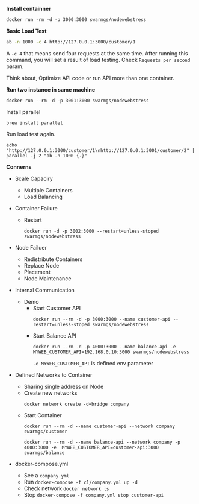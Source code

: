 **Install containner**

```docker
docker run -rm -d -p 3000:3000 swarmgs/nodewebstress
```

**Basic Load Test**
```bash
ab -n 1000 -c 4 http://127.0.0.1:3000/customer/1
```

A `-c 4` that means send four requests at the same time.
After running this command, you will set a result of load testing. Check `Requests per second` param.

Think about, Optimize API code or run API more than one container.

**Run two instance in same machine**

```docker
docker run --rm -d -p 3001:3000 swarmgs/nodewebstress
```

Install parallel
```
brew install parallel
```

Run load test again.
```
echo "http://127.0.0.1:3000/customer/1\nhttp://127.0.0.1:3001/customer/2" | parallel -j 2 "ab -n 1000 {.}"
```

**Connerns**
- Scale Capaciry
    - Multiple Containers
    - Load Balancing
- Container Failure
    - Restart
        ```
        docker run -d -p 3002:3000 --restart=unless-stoped swarmgs/nodewebstress
        ```

- Node Failuer
    - Redistribute Containers
    - Replace Node
    - Placement
    - Node Maintenance
- Internal Communication
    - Demo
        - Start Customer API
            ```
            docker run --rm -d -p 3000:3000 --name customer-api --restart=unless-stoped swarmgs/nodewebstress
            ```
        - Start Balance API
            ```
            docker run --rm -d -p 4000:3000 --name balance-api -e MYWEB_CUSTOMER_API=192.168.0.10:3000 swarmgs/nodewebstress
            ```
            `-e MYWEB_CUSTOMER_API`  is defined env parameter

- Defined Networks to Container
    - Sharing single address on Node
    - Create new networks
        ```
        docker network create -d=bridge company
        ```
    - Start Container
        ```
        docker run --rm -d --name customer-api --network company swarmgs/customer
        ```
        ```
        docker run --rm -d --name balance-api --network company -p 4000:3000 -e  MYWEB_CUSTOMER_API=customer-api:3000 swarmgs/balance
        ```
- docker-compose.yml
    - See a `company.yml`
    - Run `docker-compose -f c1/company.yml up -d` 
    - Check network `docker network ls`
    - Stop `docker-compose -f company.yml stop customer-api`
